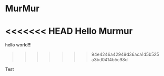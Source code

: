# MurMur
<<<<<<< HEAD
Hello Murmur
=======
hello world!!!
>>>>>>> 94e4246a42949d36aca1d5b525a3bd0414b5c98d

Test
